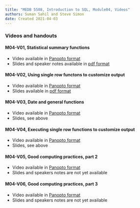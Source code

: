```yaml
---
title: "MEDB 5508, Introduction to SQL, Module04, Videos"
authors: Suman Sahil and Steve Simon
date: Created 2021-04-03
---
```


### Videos and handouts

#### M04-V01, Statistical summary functions

+ Video available in [Panopto format][m04v04]
+ Slides and speaker notes available in [pdf format][git1]

#### M04-V02, Using single row functons to customize output

+ Video available in [Panopto format][m04v01]
+ Slides available in [pdf format][git2]

#### M04-V03, Date and general functions

+ Video available in [Panopto format][m04v02]
+ Slides, see above

#### M04-V04, Executing single row functions to customize output

+ Video available in [Panopto format][m04v03]
+ Slides, see above

#### M04-V05, Good computing practices, part 2

+ Video available in [Panopto format][m04v05]
+ Slides and speakers notes are not yet available

#### M04-V06, Good computing practices, part 3

+ Video available in [Panopto format][m04v06]
+ Slides and speakers notes are not yet available

[git1]: https://github.com/pmean/introduction-to-sql/blob/master/results/m04-v01-statistical-functions.pdf
[git2]: https://github.com/pmean/introduction-to-sql/blob/master/results/m04-v02-single-row-functions.pdf

[m04v01]: https://umkc.hosted.panopto.com/Panopto/Pages/Viewer.aspx?id=60a366ed-290e-4858-a9cc-aac3011d23ca
[m04v02]: https://umkc.hosted.panopto.com/Panopto/Pages/Viewer.aspx?id=afef21f6-2a3a-456d-8468-aac4016e8dd3
[m04v03]: https://umkc.hosted.panopto.com/Panopto/Pages/Viewer.aspx?id=f8348c42-a5a9-4d96-88e3-aac30168137e
[m04v04]: https://umkc.hosted.panopto.com/Panopto/Pages/Viewer.aspx?id=60a366ed-290e-4858-a9cc-aac3011d23ca
[m04v05]: https://umkc.hosted.panopto.com/Panopto/Pages/Viewer.aspx?id=c4813050-49b8-4ff3-a649-ab190159a79c
[m04v06]: https://umkc.hosted.panopto.com/Panopto/Pages/Viewer.aspx?id=88c130ee-7317-490f-b6af-ab19015daa71
